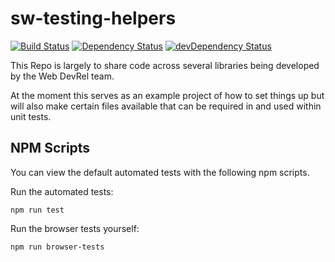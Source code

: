 # sw-testing-helpers

[![Build Status](https://travis-ci.org/GoogleChrome/sw-testing-helpers.svg?branch=master)](https://travis-ci.org/GoogleChrome/sw-testing-helpers) [![Dependency Status](https://david-dm.org/GoogleChrome/sw-testing-helpers.svg)](https://david-dm.org/GoogleChrome/sw-testing-helpers) [![devDependency Status](https://david-dm.org/GoogleChrome/sw-testing-helpers/dev-status.svg)](https://david-dm.org/GoogleChrome/sw-testing-helpers#info=devDependencies)

This Repo is largely to share code across several libraries being developed
by the Web DevRel team.

At the moment this serves as an example project of how to set things up
but will also make certain files available that can be required in and used
within unit tests.

## NPM Scripts

You can view the default automated tests with the following npm scripts.

Run the automated tests:

    npm run test

Run the browser tests yourself:

    npm run browser-tests
